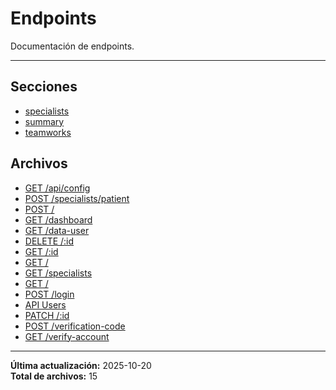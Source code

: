 # Endpoints

Documentación de endpoints.

---

## Secciones

- [specialists](./specialists/00_README.md)
- [summary](./summary/00_README.md)
- [teamworks](./teamworks/00_README.md)

## Archivos

- [GET /api/config](./api-config.md)
- [POST /specialists/patient](./create-patient.md)
- [POST /](./create.md)
- [GET /dashboard](./dashboard.md)
- [GET /data-user](./data-user.md)
- [DELETE /:id](./delete.md)
- [GET /:id](./get-by-id.md)
- [GET /](./healthcheck.md)
- [GET /specialists](./list-specialists.md)
- [GET /](./list.md)
- [POST /login](./login.md)
- [API Users](./README.md)
- [PATCH /:id](./update.md)
- [POST /verification-code](./verification-code.md)
- [GET /verify-account](./verify-account.md)

---

**Última actualización:** 2025-10-20  
**Total de archivos:** 15
